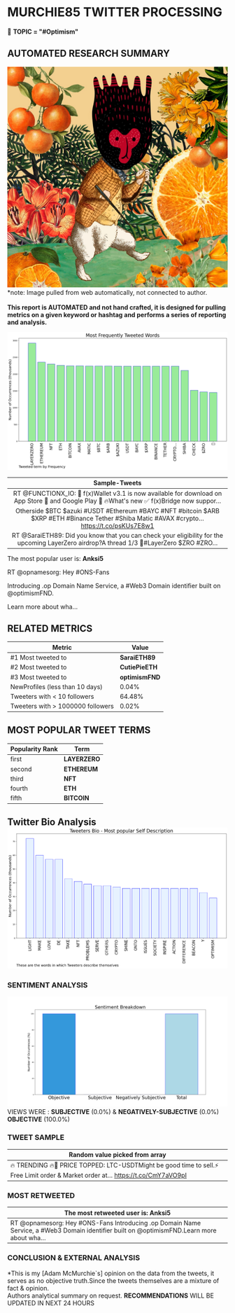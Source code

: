 # MURCHIE85 TWITTER PROCESSING 
&#x1F34E; **TOPIC = "#Optimism"**

## AUTOMATED RESEARCH SUMMARY

![image](assets/2023-07-11hashtagImage.png)*note: Image pulled from web automatically, not connected to author.
<br></br>
<b> This report is AUTOMATED and not hand crafted, it is designed for pulling metrics on a given keyword or hashtag and performs a series of reporting and analysis.</b>



![image](assets/2023-07-11TWEETS.png)



|                **Sample-Tweets**        |
| :-------------: |
| RT @FUNCTIONX_IO: 🚀 f(x)Wallet v3.1 is now available for download on App Store 🍎 and Google Play 🤖 🔥What's new ✅️ f(x)Bridge now suppor… |
| Otherside $BTC $azuki #USDT #Ethereum #BAYC #NFT #bitcoin $ARB $XRP #ETH #Binance Tether #Shiba Matic #AVAX #crypto… https://t.co/psKUs7E8w1 |
| RT @SaraiETH89: Did you know that you can check your eligibility for the upcoming LayerZero airdrop?A thread 1/3 🧵#LayerZero $ZRO #ZRO… |

The most popular user is: **Anksi5**
<div class="alert alert-block alert-danger"> RT @opnamesorg: Hey #ONS-Fans 

Introducing .op Domain Name Service, a #Web3 Domain identifier built on @optimismFND.

Learn more about wha…</div>

## RELATED METRICS<br>
| Metric | Value |
| ------------- | ------------- |
| #1 Most tweeted to  | **SaraiETH89** |
| #2 Most tweeted to  | **CutiePieETH** |
| #3 Most tweeted to  | **optimismFND** |
| NewProfiles (less than 10 days) | 0.04%  |
| Tweeters with < 10 followers  | 64.48%|
| Tweeters with > 1000000 followers  | 0.02%  |



## MOST POPULAR TWEET TERMS 


| Popularity Rank  | Term |
| ------------- | ------------- |
| first  | **LAYERZERO**  |
| second  | **ETHEREUM**  |
| third  | **NFT** |
| fourth  | **ETH**  |
| fifth  | **BITCOIN**  |


## Twitter Bio Analysis![image](assets/2023-07-11BIO.png)
### SENTIMENT ANALYSIS
![image](assets/2023-07-11sentiment.png)
VIEWS WERE : **SUBJECTIVE**  (0.0%) & **NEGATIVELY-SUBJECTIVE** (0.0%) **OBJECTIVE** (100.0%)

### TWEET SAMPLE 
| Random value picked from array |
| ------------- |
|🔥 TRENDING 🔥🚀 PRICE TOPPED: LTC-USDTMight be good time to sell.⚡ Free Limit order &amp; Market order at… https://t.co/CmY7aVO9pI |

### MOST RETWEETED 

| The most retweeted user is: **Anksi5**  |
| ------------- |
| RT @opnamesorg: Hey #ONS-Fans Introducing .op Domain Name Service, a #Web3 Domain identifier built on @optimismFND.Learn more about wha… |

### CONCLUSION & EXTERNAL ANALYSIS

*This is my [Adam McMurchie`s] opinion on the data from the tweets, it serves as no objective truth.Since the tweets themselves are a mixture of fact & opinion.<br>
Authors analytical summary on request.
**RECOMMENDATIONS** WILL BE UPDATED IN NEXT  24 HOURS <br>